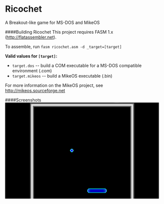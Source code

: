 Ricochet
========

A Breakout-like game for MS-DOS and MikeOS

####Building Ricochet
This project requires FASM 1.x (http://flatassembler.net).

To assemble, run `fasm ricochet.asm -d _target=[target]`

<b>Valid values for `[target]`:</b>
- `target.dos` -- build a COM executable for a MS-DOS compatible environment (.com)
- `target.mikeos` -- build a MikeOS executable (.bin)

For more information on the MikeOS project, see http://mikeos.sourceforge.net

####Screenshots
<img src="screenshots/1.png">
